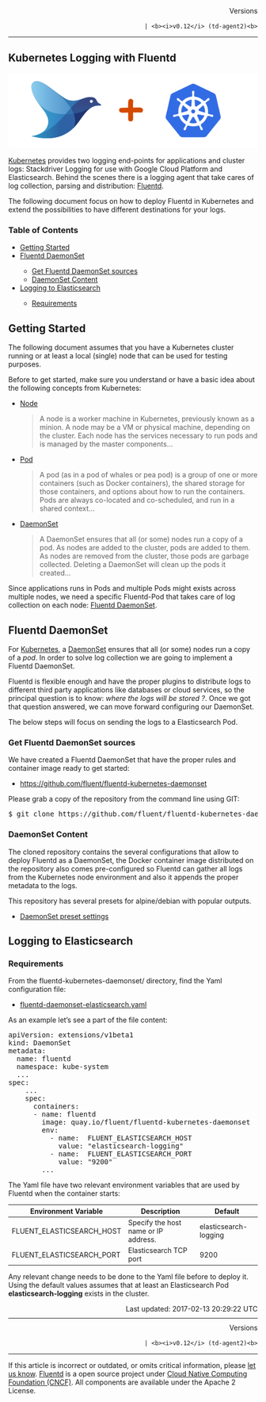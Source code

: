 <article>
<div style="text-align:right">
<div style="text-align:right">
Versions 
  

  

  
    
    | <b><i>v0.12</i> (td-agent2)<b>
</b></b>
</div>
</div>
<hr size="1" style="margin-top: 10px; margin-bottom: 10px; color: rgba(0, 0, 0, .15);"/>
<hgroup>
<h1>Kubernetes Logging with Fluentd</h1>
</hgroup>
<p><img alt="" src="/images/fluentd_kubernetes.png"/></p>
<p><a href="http://kubernetes.io">Kubernetes</a> provides two logging end-points for applications and cluster logs: Stackdriver Logging for use with Google Cloud Platform and Elasticsearch. Behind the scenes there is a logging agent that take cares of log collection, parsing and distribution: <a href="http://www.fluentd.org">Fluentd</a>.</p>
<p>The following document focus on how to deploy Fluentd in Kubernetes and extend the possibilities to have different destinations for your logs.</p>
<a name="getting-started"></a>
<section id="table-of-contents"><h3>Table of Contents</h3>
<ul id="toc">
<li class="toc-item"><a href="#getting-started">Getting Started</a></li>
<li class="toc-item"><a href="#fluentd-daemonset">Fluentd DaemonSet</a></li>
<ul class="sub-toc">
<li class="sub-toc-item"><a href="#get-fluentd-daemonset-sources">Get Fluentd DaemonSet sources</a></li>
<li class="sub-toc-item"><a href="#daemonset-content">DaemonSet Content</a></li>
</ul>
<li class="toc-item"><a href="#logging-to-elasticsearch">Logging to Elasticsearch</a></li>
<ul class="sub-toc">
<li class="sub-toc-item"><a href="#requirements">Requirements</a></li>
</ul>
</ul>
</section>
<h2>Getting Started</h2>
<p>The following document assumes that you have a Kubernetes cluster running or at least a local (single) node that can be used for testing purposes.</p>
<p>Before to get started, make sure you understand or have a basic idea about the following concepts from Kubernetes:</p>
<ul>
<li>
<a href="https://kubernetes.io/docs/admin/node/">Node</a>
<blockquote><p>A node is a worker machine in Kubernetes, previously known as a minion. A node may be a VM or physical machine, depending on the cluster. Each node has the services necessary to run pods and is managed by the master components…</p></blockquote>
</li>
<li>
<a href="https://kubernetes.io/docs/user-guide/pods/">Pod</a>
<blockquote><p>A pod (as in a pod of whales or pea pod) is a group of one or more containers (such as Docker containers), the shared storage for those containers, and options about how to run the containers. Pods are always co-located and co-scheduled, and run in a shared context…</p></blockquote>
</li>
<li>
<a href="https://kubernetes.io/docs/admin/daemons/">DaemonSet</a>
<blockquote><p>A DaemonSet ensures that all (or some) nodes run a copy of a pod. As nodes are added to the cluster, pods are added to them. As nodes are removed from the cluster, those pods are garbage collected. Deleting a DaemonSet will clean up the pods it created…</p></blockquote>
</li>
</ul>
<p>Since applications runs in Pods and multiple Pods might exists across multiple nodes, we need a specific Fluentd-Pod that takes care of log collection on each node: <a href="fluentd_daemonset.md">Fluentd DaemonSet</a>.</p>
<a name="fluentd-daemonset"></a><h2>Fluentd DaemonSet</h2>
<p>For <a href="https://kubernetes.io">Kubernetes</a>, a <a href="https://kubernetes.io/docs/admin/daemons/">DaemonSet</a> ensures that all (or some) nodes run a copy of a <em>pod</em>. In order to solve log collection we are going to implement a Fluentd DaemonSet.</p>
<p>Fluentd is flexible enough and have the proper plugins to distribute logs to different third party applications like databases or cloud services, so the principal question is to know: <em>where the logs will be stored ?</em>. Once we got that question answered, we can move forward configuring our DaemonSet.</p>
<p>The below steps will focus on sending the logs to a Elasticsearch Pod.</p>
<a name="get-fluentd-daemonset-sources"></a><h3>Get Fluentd DaemonSet sources</h3>
<p>We have created a Fluentd DaemonSet that have the proper rules and container image ready to get started:</p>
<ul>
<li><a href="https://github.com/fluent/fluentd-kubernetes-daemonset">https://github.com/fluent/fluentd-kubernetes-daemonset</a></li>
</ul>
<p>Please grab a copy of the repository from the command line using GIT:</p>
<pre class="CodeRay"><span class="comment">$</span><span class="function"> git clone https://github.com/fluent/fluentd-kubernetes-daemonset
</span></pre>
<a name="daemonset-content"></a><h3>DaemonSet Content</h3>
<p>The cloned repository contains the several configurations that allow to deploy Fluentd as a DaemonSet, the Docker container image distributed on the repository also comes pre-configured so Fluentd can gather all logs from the Kubernetes node environment and also it appends the proper metadata to the logs.</p>
<p>This repository has several presets for alpine/debian with popular outputs.</p>
<ul>
<li><a href="https://github.com/fluent/fluentd-kubernetes-daemonset/tree/master/docker-image/v0.12">DaemonSet preset settings</a></li>
</ul>
<a name="logging-to-elasticsearch"></a><h2>Logging to Elasticsearch</h2>
<a name="requirements"></a><h3>Requirements</h3>
<p>From the fluentd-kubernetes-daemonset/ directory, find the Yaml configuration file:</p>
<ul>
<li><a href="https://github.com/fluent/fluentd-kubernetes-daemonset/blob/master/fluentd-daemonset-elasticsearch.yaml">fluentd-daemonset-elasticsearch.yaml</a></li>
</ul>
<p>As an example let’s see a part of  the file content:</p>
<pre class="CodeRay">apiVersion: extensions/v1beta1
kind: DaemonSet
metadata:
  name: fluentd
  namespace: kube-system
  ...
spec:
    ...
    spec:
      containers:
      - name: fluentd
        image: quay.io/fluent/fluentd-kubernetes-daemonset
        env:
          - name:  FLUENT_ELASTICSEARCH_HOST
            value: "elasticsearch-logging"
          - name:  FLUENT_ELASTICSEARCH_PORT
            value: "9200"
        ...
</pre>
<p>The Yaml file have two relevant environment variables that are used by Fluentd when the container starts:</p>
<table>
<thead>
<tr>
<th> Environment Variable           </th>
<th> Description </th>
<th> Default              </th>
</tr>
</thead>
<tbody>
<tr>
<td> FLUENT_ELASTICSEARCH_HOST    </td>
<td> Specify the host name or IP address.</td>
<td>elasticsearch-logging </td>
</tr>
<tr>
<td> FLUENT_ELASTICSEARCH_PORT    </td>
<td> Elasticsearch TCP port             </td>
<td> 9200                 </td>
</tr>
</tbody>
</table>
<p>Any relevant change needs to be done to the Yaml file before to deploy it. Using the default values assumes that at least an Elasticsearch Pod <strong>elasticsearch-logging</strong> exists in the cluster.</p>
<div style="text-align:right">
  Last updated: 2017-02-13 20:29:22 UTC
  </div>
<hr size="1" style="margin-top: 10px; margin-bottom: 10px; color: rgba(0, 0, 0, .15);"/>
<div style="text-align:right">
Versions 
  

  

  
    
    | <b><i>v0.12</i> (td-agent2)<b>
</b></b>
</div>
<hr size="1" style="margin-top: 10px; margin-bottom: 10px; color: rgba(0, 0, 0, .15);"/>
<p>
    If this article is incorrect or outdated, or omits critical information, please <a href="https://github.com/fluent/fluentd-docs/issues?state=open">let us know</a>. <a href="http://www.fluentd.org/">Fluentd</a> is a  open source project under <a href="https://cncf.io/">Cloud Native Computing Foundation (CNCF)</a>. All components are available under the Apache 2 License.
  </p>
</article>